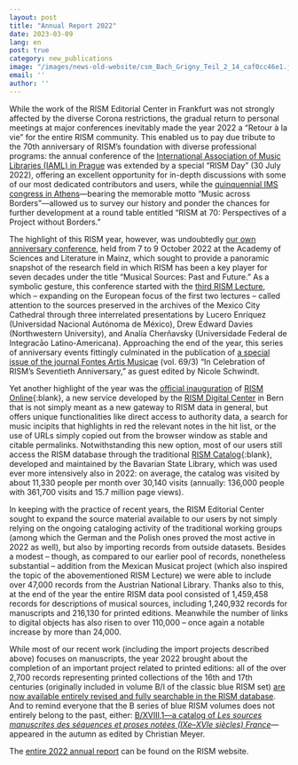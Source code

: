 ```yaml
---
layout: post
title: "Annual Report 2022"
date: 2023-03-09
lang: en
post: true
category: new_publications
image: "/images/news-old-website/csm_Bach_Grigny_Teil_2_14_caf0cc46e1.jpg"
email: ''
author: ''
---
```


While the work of the RISM Editorial Center in Frankfurt was not strongly affected by the diverse Corona restrictions, the gradual return to personal meetings at major conferences inevitably made the year 2022 a “Retour à la vie” for the entire RISM community. This enabled us to pay due tribute to the 70th anniversary of RISM’s foundation with diverse professional programs: the annual conference of the [International Association of Music Libraries (IAML) in Prague](/publications/iaml-congresses/2022.html) was extended by a special “RISM Day” (30 July 2022), offering an excellent opportunity for in-depth discussions with some of our most dedicated contributors and users, while the [quinquennial IMS congress in Athens](/events/2022/09/15/rism-at-the-2022-congress-in-athens.html)—bearing the memorable motto “Music across Borders”—allowed us to survey our history and ponder the chances for further development at a round table entitled “RISM at 70: Perspectives of a Project without Borders.”  

The highlight of this RISM year, however, was undoubtedly [our own anniversary conference](/publications/conferences/musical-sources-past-future-2022.html), held from 7 to 9 October 2022 at the Academy of Sciences and Literature in Mainz, which sought to provide a panoramic snapshot of the research field in which RISM has been a key player for seven decades under the title “Musical Sources: Past and Future.” As a symbolic gesture, this conference started with the [third RISM Lecture](/events/2022/09/29/third-rism-lecture-musical-sources-in-mexico.html), which – expanding on the European focus of the first two lectures – called attention to the sources preserved in the archives of the Mexico City Cathedral through three interrelated presentations by Lucero Enríquez (Universidad Nacional Autónoma de México), Drew Edward Davies (Northwestern University), and Analía Cherñavsky (Universidade Federal de Integracāo Latino-Americana). Approaching the end of the year, this series of anniversary events fittingly culminated in the publication of [a special issue of the journal Fontes Artis Musicae](/new_publications/2022/11/10/fontes-special-issue-in-celebration-of-risms-seventieth-anniversary.html) (vol. 69/3) “In Celebration of RISM’s Seventieth Anniversary,” as guest edited by Nicole Schwindt.  

Yet another highlight of the year was the [official inauguration](/events/2022/07/28/rism-online-launched-at-iaml-prague.html) of [RISM Online](https://rism.online){:blank}, a new service developed by the [RISM Digital Center](/digital-center.html) in Bern that is not simply meant as a new gateway to RISM data in general, but offers unique functionalities like direct access to authority data, a search for music incipits that highlights in red the relevant notes in the hit list, or the use of URLs simply copied out from the browser window as stable and citable permalinks. Notwithstanding this new option, most of our users still access the RISM database through the traditional [RISM Catalog](https://opac.rism.info){:blank}, developed and maintained by the Bavarian State Library, which was used ever more intensively also in 2022: on average, the catalog was visited by about 11,330 people per month over 30,140 visits (annually: 136,000 people with 361,700 visits and 15.7 million page views).  

In keeping with the practice of recent years, the RISM Editorial Center sought to expand the source material available to our users by not simply relying on the ongoing cataloging activity of the traditional working groups (among which the German and the Polish ones proved the most active in 2022 as well), but also by importing records from outside datasets. Besides a modest – though, as compared to our earlier pool of records, nonetheless substantial – addition from the Mexican Musicat project (which also inspired the topic of the abovementioned RISM Lecture) we were able to include over 47,000 records from the Austrian National Library. Thanks also to this, at the end of the year the entire RISM data pool consisted of 1,459,458 records for descriptions of musical sources, including 1,240,932 records for manuscripts and 216,130 for printed editions. Meanwhile the number of links to digital objects has also risen to over 110,000 – once again a notable increase by more than 24,000.  

While most of our recent work (including the import projects described above) focuses on manuscripts, the year 2022 brought about the completion of an important project related to printed editions: all of the over 2,700 records representing printed collections of the 16th and 17th centuries (originally included in volume B/I of the classic blue RISM set) [are now available entirely revised and fully searchable in the RISM database](/new_at_rism/2022/02/17/200-years-print-history-rism-b1-entirely-in-rism-catalog.html). And to remind everyone that the B series of blue RISM volumes does not entirely belong to the past, either: [B/XVIII,1—a catalog of _Les sources manuscrites des séquences et proses notées (IXe–XVIe siècles) France_](/new_publications/2022/11/28/new-volume-published-rism-series-b.html)—appeared in the autumn as edited by Christian Meyer.  

The [entire 2022 annual report](/publications/annual-reports.html ) can be found on the RISM website.
